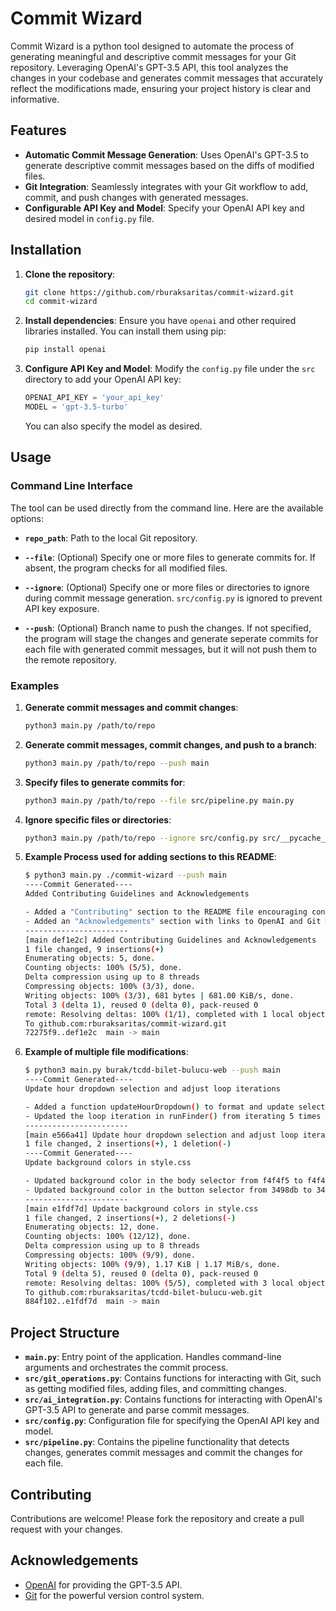 # Commit Wizard

Commit Wizard is a python tool designed to automate the process of generating meaningful and descriptive commit messages for your Git repository. Leveraging OpenAI's GPT-3.5 API, this tool analyzes the changes in your codebase and generates commit messages that accurately reflect the modifications made, ensuring your project history is clear and informative.

## Features

- **Automatic Commit Message Generation**: Uses OpenAI's GPT-3.5 to generate descriptive commit messages based on the diffs of modified files.
- **Git Integration**: Seamlessly integrates with your Git workflow to add, commit, and push changes with generated messages.
- **Configurable API Key and Model**: Specify your OpenAI API key and desired model in `config.py` file.

## Installation

1. **Clone the repository**:
    ```sh
    git clone https://github.com/rburaksaritas/commit-wizard.git
    cd commit-wizard
    ```

2. **Install dependencies**:
    Ensure you have `openai` and other required libraries installed. You can install them using pip:
    ```sh
    pip install openai
    ```

3. **Configure API Key and Model**:
    Modify the `config.py` file under the `src` directory to add your OpenAI API key:
    ```python
    OPENAI_API_KEY = 'your_api_key'
    MODEL = 'gpt-3.5-turbo'
    ```
    You can also specify the model as desired.

## Usage

### Command Line Interface

The tool can be used directly from the command line. Here are the available options:

- **`repo_path`**: Path to the local Git repository.

- **`--file`**: (Optional) Specify one or more files to generate commits for. If absent, the program checks for all modified files.

- **`--ignore`**: (Optional) Specify one or more files or directories to ignore during commit message generation. `src/config.py` is ignored to prevent API key exposure.

- **`--push`**: (Optional) Branch name to push the changes. If not specified, the program will stage the changes and generate seperate commits for each file with generated commit messages, but it will not push them to the remote repository.

### Examples

1. **Generate commit messages and commit changes**:
    ```sh
    python3 main.py /path/to/repo
    ```

2. **Generate commit messages, commit changes, and push to a branch**:
    ```sh
    python3 main.py /path/to/repo --push main
    ```

3. **Specify files to generate commits for**:
    ```sh
    python3 main.py /path/to/repo --file src/pipeline.py main.py
    ```

4. **Ignore specific files or directories**:
    ```sh
    python3 main.py /path/to/repo --ignore src/config.py src/__pycache__
    ```

3. **Example Process used for adding sections to this README**:
    ```sh
    $ python3 main.py ./commit-wizard --push main
    ----Commit Generated---- 
    Added Contributing Guidelines and Acknowledgements 

    - Added a "Contributing" section to the README file encouraging contributions through forking and creating pull requests.
    - Added an "Acknowledgements" section with links to OpenAI and Git websites to acknowledge their contributions. 
    -----------------------
    [main def1e2c] Added Contributing Guidelines and Acknowledgements
    1 file changed, 9 insertions(+)
    Enumerating objects: 5, done.
    Counting objects: 100% (5/5), done.
    Delta compression using up to 8 threads
    Compressing objects: 100% (3/3), done.
    Writing objects: 100% (3/3), 681 bytes | 681.00 KiB/s, done.
    Total 3 (delta 1), reused 0 (delta 0), pack-reused 0
    remote: Resolving deltas: 100% (1/1), completed with 1 local object.
    To github.com:rburaksaritas/commit-wizard.git
    72275f9..def1e2c  main -> main
   ```

4. **Example of multiple file modifications**:
    ```sh
    $ python3 main.py burak/tcdd-bilet-bulucu-web --push main
    ----Commit Generated---- 
    Update hour dropdown selection and adjust loop iterations 

    - Added a function updateHourDropdown() to format and update selections in the hour dropdown.
    - Updated the loop iteration in runFinder() from iterating 5 times to 4 times for better performance. 
    -----------------------
    [main e566a41] Update hour dropdown selection and adjust loop iterations
    1 file changed, 2 insertions(+), 1 deletion(-)
    ----Commit Generated---- 
    Update background colors in style.css 

    - Updated background color in the body selector from f4f4f5 to f4f4f4.
    - Updated background color in the button selector from 3498db to 3498dd. 
    -----------------------
    [main e1fdf7d] Update background colors in style.css
    1 file changed, 2 insertions(+), 2 deletions(-)
    Enumerating objects: 12, done.
    Counting objects: 100% (12/12), done.
    Delta compression using up to 8 threads
    Compressing objects: 100% (9/9), done.
    Writing objects: 100% (9/9), 1.17 KiB | 1.17 MiB/s, done.
    Total 9 (delta 5), reused 0 (delta 0), pack-reused 0
    remote: Resolving deltas: 100% (5/5), completed with 3 local objects.
    To github.com:rburaksaritas/tcdd-bilet-bulucu-web.git
    884f102..e1fdf7d  main -> main
    ```

## Project Structure

- **`main.py`**: Entry point of the application. Handles command-line arguments and orchestrates the commit process.
- **`src/git_operations.py`**: Contains functions for interacting with Git, such as getting modified files, adding files, and committing changes.
- **`src/ai_integration.py`**: Contains functions for interacting with OpenAI's GPT-3.5 API to generate and parse commit messages.
- **`src/config.py`**: Configuration file for specifying the OpenAI API key and model.
- **`src/pipeline.py`**: Contains the pipeline functionality that detects changes, generates commit messages and commit the changes for each file.

## Contributing

Contributions are welcome! Please fork the repository and create a pull request with your changes.

## Acknowledgements

- [OpenAI](https://openai.com/) for providing the GPT-3.5 API.
- [Git](https://git-scm.com/) for the powerful version control system.